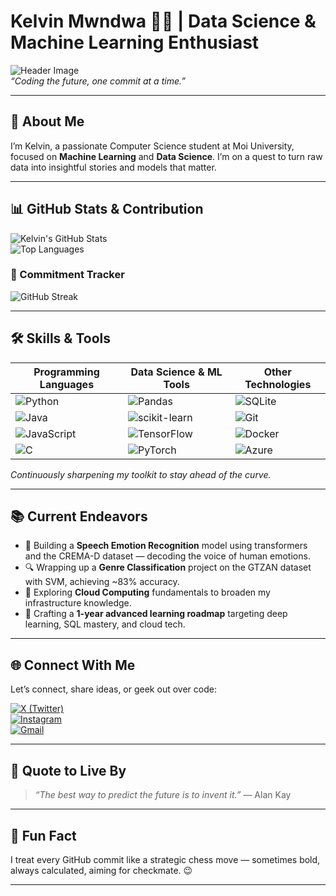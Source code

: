 # Kelvin Mwndwa 👨‍💻 | Data Science & Machine Learning Enthusiast

![Header Image](https://images.unsplash.com/photo-1519389950473-47ba0277781c?auto=format&fit=crop&w=1350&q=80)  
*“Coding the future, one commit at a time.”*

---

## 🚀 About Me

I’m Kelvin, a passionate Computer Science student at Moi University, focused on **Machine Learning** and **Data Science**. I’m on a quest to turn raw data into insightful stories and models that matter.

---

## 📊 GitHub Stats & Contribution

![Kelvin's GitHub Stats](https://github-readme-stats.vercel.app/api?username=kelvin17-glitch&show_icons=true&count_private=true&theme=radical)  
![Top Languages](https://github-readme-stats.vercel.app/api/top-langs/?username=kelvin17-glitch&layout=compact&theme=radical)

### 📅 Commitment Tracker

![GitHub Streak](https://github-readme-streak-stats.herokuapp.com/?user=kelvin17-glitch&theme=radical)

---

## 🛠️ Skills & Tools

| Programming Languages | Data Science & ML Tools         | Other Technologies        |
|----------------------|--------------------------------|--------------------------|
| ![Python](https://img.shields.io/badge/-Python-3776AB?style=for-the-badge&logo=python&logoColor=white) | ![Pandas](https://img.shields.io/badge/-Pandas-150458?style=for-the-badge&logo=pandas&logoColor=white) | ![SQLite](https://img.shields.io/badge/-SQLite-003B57?style=for-the-badge&logo=sqlite&logoColor=white) |
| ![Java](https://img.shields.io/badge/-Java-007396?style=for-the-badge&logo=java&logoColor=white) | ![scikit-learn](https://img.shields.io/badge/-scikit--learn-F7931E?style=for-the-badge&logo=scikit-learn&logoColor=white) | ![Git](https://img.shields.io/badge/-Git-F05032?style=for-the-badge&logo=git&logoColor=white) |
| ![JavaScript](https://img.shields.io/badge/-JavaScript-F7DF1E?style=for-the-badge&logo=javascript&logoColor=black) | ![TensorFlow](https://img.shields.io/badge/-TensorFlow-FF6F00?style=for-the-badge&logo=tensorflow&logoColor=white) | ![Docker](https://img.shields.io/badge/-Docker-2496ED?style=for-the-badge&logo=docker&logoColor=white) |
| ![C](https://img.shields.io/badge/-C-00599C?style=for-the-badge&logo=c&logoColor=white) | ![PyTorch](https://img.shields.io/badge/-PyTorch-EE4C2C?style=for-the-badge&logo=pytorch&logoColor=white) | ![Azure](https://img.shields.io/badge/-Azure-0078D4?style=for-the-badge&logo=microsoft-azure&logoColor=white) |

*Continuously sharpening my toolkit to stay ahead of the curve.*

---

## 📚 Current Endeavors

- 🎯 Building a **Speech Emotion Recognition** model using transformers and the CREMA-D dataset — decoding the voice of human emotions.
- 🔍 Wrapping up a **Genre Classification** project on the GTZAN dataset with SVM, achieving ~83% accuracy.
- 🌱 Exploring **Cloud Computing** fundamentals to broaden my infrastructure knowledge.
- 🧠 Crafting a **1-year advanced learning roadmap** targeting deep learning, SQL mastery, and cloud tech.

---

## 🌐 Connect With Me

Let’s connect, share ideas, or geek out over code:

[![X (Twitter)](https://img.shields.io/badge/-@its_kelvin17-1DA1F2?style=for-the-badge&logo=twitter&logoColor=white)](https://twitter.com/its_kelvin17)  
[![Instagram](https://img.shields.io/badge/-@mwndwa._-E4405F?style=for-the-badge&logo=instagram&logoColor=white)](https://instagram.com/mwndwa._)  
[![Gmail](https://img.shields.io/badge/-kelvinmwendwa290505@gmail.com-D14836?style=for-the-badge&logo=gmail&logoColor=white)](mailto:kelvin17.glitch@gmail.com)

---

## 💬 Quote to Live By

> *“The best way to predict the future is to invent it.”* — Alan Kay

---

## 📌 Fun Fact

I treat every GitHub commit like a strategic chess move — sometimes bold, always calculated, aiming for checkmate. 😉

---
